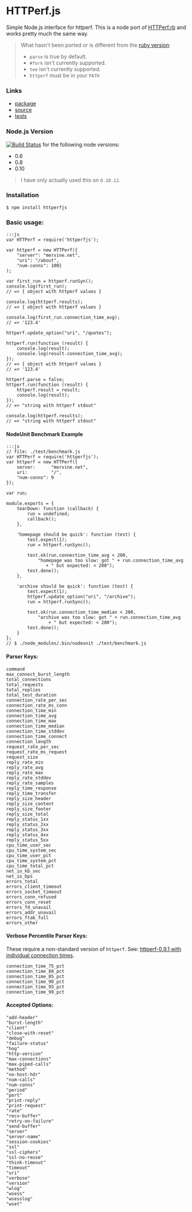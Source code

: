 # HTTPerf.js

Simple Node.js interface for httperf. This is a node port of [HTTPerf.rb](http://mervine.net/gems/httperfrb) and
works pretty much the same way.

> What hasn't been ported or is different from the [ruby version](http://mervine.net/gems/httperfrb):
>
> - `parse` is true by default.
> - `#fork` isn't currently supported.
> - `tee` isn't currently supported.
> - `httperf` must be in your `PATH`

### Links

* [package](https://npmjs.org/package/httperfjs)
* [source](http://github.com/jmervine/httperfjs)
* [tests](https://travis-ci.org/jmervine/httperfjs)

### Node.js Version

[![Build Status](https://travis-ci.org/jmervine/httperfjs.png?branch=master)](https://travis-ci.org/jmervine/httperfjs) for the following node versions:

- 0.6
- 0.8
- 0.10

> I have only actually used this on `0.10.12`.

### Installation

    $ npm install httperfjs

### Basic usage:

    :::js
    var HTTPerf = require('httperfjs');

    var httperf = new HTTPerf({
        "server": "mervine.net",
        "uri": "/about",
        "num-conns": 100}
    );

    var first_run = httperf.runSyn();
    console.log(first_run);
    // => { object with httperf values }

    console.log(httperf.results);
    // => { object with httperf values }

    console.log(first_run.connection_time_avg);
    // => '123.4'

    httperf.update_option("uri", "/quotes");

    httperf.run(function (result) {
        console.log(result);
        console.log(result.connection_time_avg);
    });
    // => { object with httperf values }
    // => '123.4'

    httperf.parse = false;
    httperf.run(function (result) {
        httperf.result = result;
        console.log(result);
    });
    // => "string with httperf stdout"

    console.log(httperf.results);
    // => "string with httperf stdout"


#### NodeUnit Benchmark Example

    :::js
    // file: ./test/benchmark.js
    var HTTPerf = require('httperfjs');
    var httperf = new HTTPerf({
        server:      "mervine.net",
        uri:         "/",
        "num-conns": 9
    });

    var run;

    module.exports = {
        tearDown: function (callback) {
            run = undefined;
            callback();
        },

        'homepage should be quick': function (test) {
            test.expect(1);
            run = httperf.runSync();

            test.ok(run.connection_time_avg < 200,
                "homepage was too slow: got " + run.connection_time_avg
                   + " but expected: < 200");
            test.done();
        },

        'archive should be quick': function (test) {
            test.expect(1);
            httperf.update_option("uri", "/archive");
            run = httperf.runSync();

            test.ok(run.connection_time_median < 200,
                "archive was too slow: got " + run.connection_time_avg
                    + " but expected: < 200");
            test.done();
        }
    };
    // $ ./node_modules/.bin/nodeunit ./test/benchmark.js


#### Parser Keys:

    command
    max_connect_burst_length
    total_connections
    total_requests
    total_replies
    total_test_duration
    connection_rate_per_sec
    connection_rate_ms_conn
    connection_time_min
    connection_time_avg
    connection_time_max
    connection_time_median
    connection_time_stddev
    connection_time_connect
    connection_length
    request_rate_per_sec
    request_rate_ms_request
    request_size
    reply_rate_min
    reply_rate_avg
    reply_rate_max
    reply_rate_stddev
    reply_rate_samples
    reply_time_response
    reply_time_transfer
    reply_size_header
    reply_size_content
    reply_size_footer
    reply_size_total
    reply_status_1xx
    reply_status_2xx
    reply_status_3xx
    reply_status_4xx
    reply_status_5xx
    cpu_time_user_sec
    cpu_time_system_sec
    cpu_time_user_pct
    cpu_time_system_pct
    cpu_time_total_pct
    net_io_kb_sec
    net_io_bps
    errors_total
    errors_client_timeout
    errors_socket_timeout
    errors_conn_refused
    errors_conn_reset
    errors_fd_unavail
    errors_addr_unavail
    errors_ftab_full
    errors_other

#### Verbose Percentile Parser Keys:

These require a non-standard version of `httperf`. See: [httperf-0.9.1 with individual connection times](http://mervine.net/httperf-0-9-1-with-individual-connection-times).

    connection_time_75_pct
    connection_time_80_pct
    connection_time_85_pct
    connection_time_90_pct
    connection_time_95_pct
    connection_time_99_pct


#### Accepted Options:

    "add-header"
    "burst-length"
    "client"
    "close-with-reset"
    "debug"
    "failure-status"
    "hog"
    "http-version"
    "max-connections"
    "max-piped-calls"
    "method"
    "no-host-hdr"
    "num-calls"
    "num-conns"
    "period"
    "port"
    "print-reply"
    "print-request"
    "rate"
    "recv-buffer"
    "retry-on-failure"
    "send-buffer"
    "server"
    "server-name"
    "session-cookies"
    "ssl"
    "ssl-ciphers"
    "ssl-no-reuse"
    "think-timeout"
    "timeout"
    "uri"
    "verbose"
    "version"
    "wlog"
    "wsess"
    "wsesslog"
    "wset"
